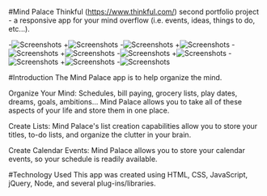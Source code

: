  #Mind Palace
 Thinkful (https://www.thinkful.com/) second portfolio project - a responsive app for your mind overflow (i.e. events, ideas, things to do, etc...).
 
-![Screenshots](https://github.com/sgarcia30/api-capstone/blob/master/app_screenshots/build%20list%20page.PNG)
+![Screenshots](https://github.com/sgarcia30/api-capstone/blob/master/app_screenshots/calendar%20page.PNG)
-![Screenshots](https://github.com/sgarcia30/api-capstone/blob/master/app_screenshots/create%20event%20form%20page.PNG)
+![Screenshots](https://github.com/sgarcia30/api-capstone/blob/master/app_screenshots/create%20list%20form%20page.PNG)
-![Screenshots](https://github.com/sgarcia30/api-capstone/blob/master/app_screenshots/dashboard%20page.PNG)
+![Screenshots](https://github.com/sgarcia30/api-capstone/blob/master/app_screenshots/landing%20page%201.PNG)
-![Screenshots](https://github.com/sgarcia30/api-capstone/blob/master/app_screenshots/landing%20page%202.PNG)
+![Screenshots](https://github.com/sgarcia30/api-capstone/blob/master/app_screenshots/lists%20page.PNG)
-![Screenshots](https://github.com/sgarcia30/api-capstone/blob/master/app_screenshots/login%20page.PNG)
+![Screenshots](https://github.com/sgarcia30/api-capstone/blob/master/app_screenshots/registration%20page.PNG)
-![Screenshots](https://github.com/sgarcia30/api-capstone/blob/master/app_screenshots/show%20events%20on%20specified%20date%20page.PNG)
 
 #Introduction
The Mind Palace app is to help organize the mind. 

Organize Your Mind:
Schedules, bill paying, grocery lists, play dates, dreams, goals, ambitions... Mind Palace allows you to 
take all of these aspects of your life and store them in one place.

Create Lists:
Mind Palace's list creation capabilities allow you to store your titles, to-do lists, and organize the clutter
in your brain.

Create Calendar Events:
Mind Palace allows you to store your calendar events, so your schedule is readily available.
 
 #Technology Used
This app was created using HTML, CSS, JavaScript, jQuery, Node, and several plug-ins/libraries.
